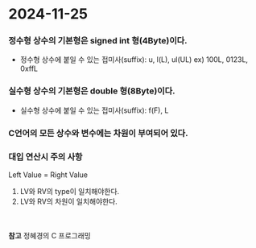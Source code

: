 # 2024-11-25
### 정수형 상수의 기본형은 signed int 형(4Byte)이다.
* 정수형 상수에 붙일 수 있는 접미사(suffix): u, l(L), ul(UL) ex) 100L, 0123L, 0xffL
### 실수형 상수의 기본형은 double 형(8Byte)이다.
* 실수형 상수에 붙일 수 있는 접미사(suffix): f(F), L

### C언어의 모든 상수와 변수에는 차원이 부여되어 있다.
### 대입 연산시 주의 사항
Left Value =  Right Value
1. LV와 RV의 type이 일치해야한다.
2. LV와 RV의 차원이 일치해야한다.


<br><br>
**참고** 정혜경의 C 프로그래밍
